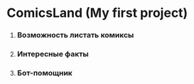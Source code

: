 # ComicsLand (My first project)

1.  ### Возможность листать комиксы
1.  ### Интересные факты
1.  ### Бот-помощник
